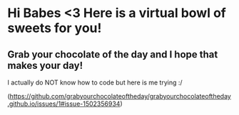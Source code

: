 # Hi Babes <3 Here is a virtual bowl of sweets for you!
## Grab your chocolate of the day and I hope that makes your day!

I actually do NOT know how to code but here is me trying :/

(https://github.com/grabyourchocolateoftheday/grabyourchocolateoftheday.github.io/issues/1#issue-1502356934)
